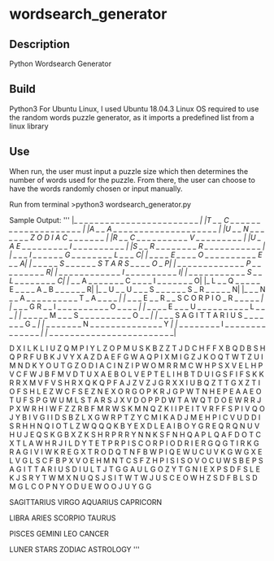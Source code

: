 # wordsearch_generator

## Description
Python Wordsearch Generator 

## Build
Python3
For Ubuntu Linux, I used Ubuntu 18.04.3
Linux OS required to use the random words puzzle generator, as it imports a predefined list from a linux library

## Use
When run, the user must input a puzzle size which then determines the number of words used for the puzzle. 
From there, the user can choose to have the words randomly chosen or input manually.

Run from terminal >python3 wordsearch_generator.py

Sample Output:
'''
|_  _  _  _  _  _  _  _  _  _  _  _  _  _  _  _  _  _  _  _  _  _  _  _  _|
|T  _  _  C  _  _  _  _  _  _  _  _  _  _  _  _  _  _  _  _  _  _  _  _  _|
|A  _  _  A  _  _  _  _  _  _  _  _  _  _  _  _  _  _  _  _  _  _  _  _  _|
|U  _  _  N  _  _  _  _  _  _  _  Z  O  D  I  A  C  _  _  _  _  _  _  _  _|
|R  _  _  C  _  _  _  _  _  _  _  _  _  _  V  _  _  _  _  _  _  _  _  _  _|
|U  _  A  E  _  _  _  _  _  _  _  _  _  I  _  _  _  _  _  _  _  _  _  _  _|
|S  _  _  R  _  _  _  _  _  _  _  _  R  _  _  _  _  _  _  _  _  _  _  _  _|
|_  _  _  _  I  _  _  _  _  _  _  G  _  _  _  _  _  _  _  _  L  _  _  _  C|
|_  _  _  _  _  E  _  _  _  _  O  _  _  _  _  _  _  _  _  _  _  E  _  _  A|
|_  _  _  _  _  _  S  _  _  _  _  _  _  S  T  A  R  S  _  _  _  _  O  _  P|
|_  _  _  _  _  _  _  _  _  _  _  _  _  _  P  _  _  _  _  _  _  _  _  _  R|
|_  _  _  _  _  _  _  _  _  _  _  _  _  I  _  _  _  _  _  _  _  _  _  _  I|
|_  _  _  _  _  _  _  _  _  _  _  _  S  _  _  L  _  _  _  _  _  _  _  _  C|
|_  _  _  A  _  _  _  _  _  _  _  C  _  _  _  _  I  _  _  _  _  _  _  _  O|
|_  L  _  _  Q  _  _  _  _  _  E  _  _  _  _  A  _  B  _  _  _  _  _  _  R|
|_  _  U  _  _  U  _  _  _  S  _  _  _  _  _  _  S  _  R  _  _  _  _  _  N|
|_  _  _  N  _  _  A  _  _  _  _  _  _  _  _  _  _  T  _  A  _  _  _  _  _|
|_  _  _  _  E  _  _  R  _  _  S  C  O  R  P  I  O  _  R  _  _  _  _  _  _|
|_  _  _  _  G  R  _  _  I  _  _  _  _  _  _  _  _  _  _  O  _  _  _  _  _|
|_  _  _  _  _  E  _  _  _  U  _  _  _  _  _  _  _  _  _  _  L  _  _  _  _|
|_  _  _  _  _  _  M  _  _  _  S  _  _  _  _  _  _  _  _  _  _  O  _  _  _|
|_  _  _  _  S  A  G  I  T  T  A  R  I  U  S  _  _  _  _  _  _  _  G  _  _|
|_  _  _  _  _  _  _  _  N  _  _  _  _  _  _  _  _  _  _  _  _  _  _  Y  _|
|_  _  _  _  _  _  _  _  _  I  _  _  _  _  _  _  _  _  _  _  _  _  _  _  _|
|_  _  _  _  _  _  _  _  _  _  _  _  _  _  _  _  _  _  _  _  _  _  _  _  _|


D  X  I  L  K  L  I  U  Z  Q  M  P  I  Y  L  Z  O  P  M  U  S  K  B  Z  Z
T  J  D  C  H  F  F  X  B  Q  D  B  S  H  Q  P  R  F  U  B  K  J  V  Y  X
A  Z  D  A  E  F  G  W  A  Q  P  I  X  M  I  G  Z  J  K  O  Q  T  W  T  Z
U  I  M  N  D  K  Y  O  U  T  G  Z  O  D  I  A  C  I  N  Z  I  P  W  O  M
R  R  M  C  W  H  P  S  X  V  E  L  H  P  V  C  F  W  J  B  F  M  V  D  T
U  X  A  E  B  O  L  V  E  P  T  E  L  I  H  B  T  D  U  I  G  S  F  I  F
S  K  K  R  R  X  M  V  F  V  S  H  R  X  Q  K  Q  P  F  A  J  Z  V  Z  J
G  R  X  X  I  U  B  Q  Z  T  T  G  X  Z  T  I  O  F  S  H  L  E  Z  W  C
F  S  E  Z  N  E  X  O  R  G  O  P  K  R  J  G  P  W  T  N  H  E  P  E  A
A  E  O  T  U  F  S  P  G  W  U  M  L  S  T  A  R  S  J  X  V  D  O  P  P
D  W  T  A  W  Q  T  D  O  E  W  R  R  J  P  X  W  R  H  I  W  F  Z  Z  R
B  F  M  R  W  S  K  M  N  Q  Z  K  I  I  P  E  I  T  V  R  F  F  S  P  I
V  Q  O  J  Y  B  I  V  G  I  I  D  S  B  Z  L  X  G  W  R  P  T  Z  Y  C
M  I  K  A  D  J  M  E  H  P  I  C  V  U  D  D  I  S  R  H  H  N  Q  I  O
T  L  Z  W  Q  Q  Q  K  B  Y  E  X  D  L  E  A  I  B  O  Y  G  R  E  Q  R
Q  N  U  V  H  U  J  E  Q  S  K  G  B  X  Z  K  S  H  R  P  R  R  Y  N  N
K  S  F  N  H  Q  A  P  L  Q  A  F  D  O  T  C  X  T  L  A  W  H  R  J  I
L  D  Y  T  E  T  P  R  P  I  S  C  O  R  P  I  O  D  R  I  E  R  G  Q  G
T  I  R  K  G  R  A  G  I  V  I  W  K  R  E  G  X  T  R  O  D  Q  T  N  F
B  W  P  I  Q  E  W  U  C  U  V  K  G  W  G  X  E  L  V  G  L  S  C  F  B
P  X  V  O  E  H  M  N  T  C  S  F  Z  H  P  I  S  I  S  O  V  O  C  U  W
S  B  E  P  S  A  G  I  T  T  A  R  I  U  S  D  I  U  L  T  J  T  G  G  A
U  L  G  O  Z  Y  T  G  N  I  E  X  P  S  D  F  S  L  E  K  J  S  R  Y  T
W  M  X  N  U  Q  S  J  S  I  T  W  T  W  J  U  S  C  E  O  W  H  Z  S  D
F  B  L  S  D  M  G  L  C  O  P  N  Y  O  D  U  E  W  O  O  J  U  Y  G  G


SAGITTARIUS          VIRGO                AQUARIUS             CAPRICORN

LIBRA                ARIES                SCORPIO              TAURUS

PISCES               GEMINI               LEO                  CANCER

LUNER                STARS                ZODIAC               ASTROLOGY
'''
